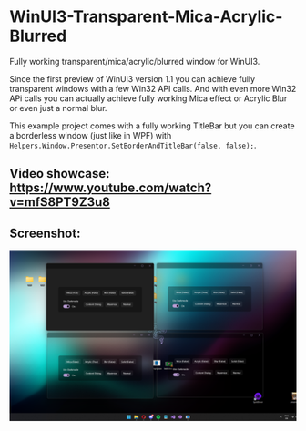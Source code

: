 # WinUI3-Transparent-Mica-Acrylic-Blurred
 Fully working transparent/mica/acrylic/blurred window for WinUI3.
 
 Since the first preview of WinUi3 version 1.1 you can achieve fully transparent windows with a few Win32 API calls.
 And with even more Win32 APi calls you can actually achieve fully working Mica effect or Acrylic Blur or even just a normal blur.
 
 This example project comes with a fully working TitleBar but you can create a borderless window (just like in WPF) with ```Helpers.Window.Presentor.SetBorderAndTitleBar(false, false);```.
 
 ## Video showcase: https://www.youtube.com/watch?v=mfS8PT9Z3u8
 
 ## Screenshot:
 ![Screenshot](https://github.com/IcySnex/WinUI3-Transparent-Mica-Acrylic-Blurred/raw/main/Screenshot.png)
